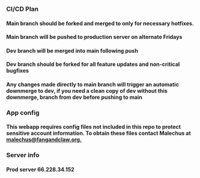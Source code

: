 ### CI/CD Plan  
#### Main branch should be forked and merged to only for necessary hotfixes.  
#### Main branch will be pushed to production server on **alternate Fridays**  
#### Dev branch will be merged into main following push  
#### Dev branch should be forked for all feature updates and non-critical bugfixes  
#### Any changes made directly to main branch will trigger an automatic downmerge to dev, if you need a clean copy of dev without this downmerge, branch from dev before pushing to main  

### App config
#### This webapp requires config files not included in this repo to protect sensitive account information. To obtain these files contact Malechus at [malechus@fangandclaw.org.](mailto:malechus@fangandclaw.org)  

### Server info
#### Prod server 66.228.34.152
